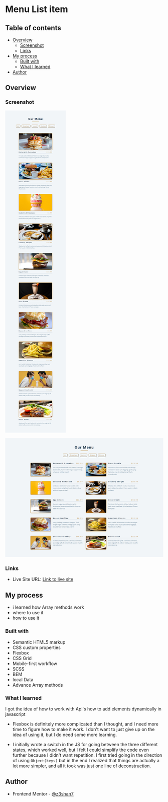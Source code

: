 # Menu List item 


## Table of contents

- [Overview](#overview)
  - [Screenshot](#screenshot)
  - [Links](#links)
- [My process](#my-process)
  - [Built with](#built-with)
  - [What I learned](#what-i-learned)
- [Author](#author)



## Overview


### Screenshot

![Mobile view of solution](./mobile.png)

![Desktop view of solution](./desktop.png)

### Links


- Live Site URL: [Link to live site](https://z3shan7.github.io/Menu-food-list/)

## My process

- i learned how Array methods work
- where to use it 
- how to use it

### Built with

- Semantic HTML5 markup
- CSS custom properties
- Flexbox
- CSS Grid
- Mobile-first workflow
- SCSS
- BEM
- local Data
- Advance Array methods


### What I learned

I got the idea of how to work with Api's how to add elements dynamically in javascript

- Flexbox is definitely more complicated than I thought, and I need more time to figure how to make it work. I don't want to just give up on the idea of using it, but I do need some more learning. 

- I initially wrote a switch in the JS for going between the three different states, which worked well, but I felt I could simplify the code even further because I didn't want repetition. I first tried going in the direction of using `Object(keys)` but in the end I realized that things are actually a lot more simpler, and all it took was just one line of deconstruction.





## Author

- Frontend Mentor - [@z3shan7](https://www.frontendmentor.io/profile/z3shan7)


